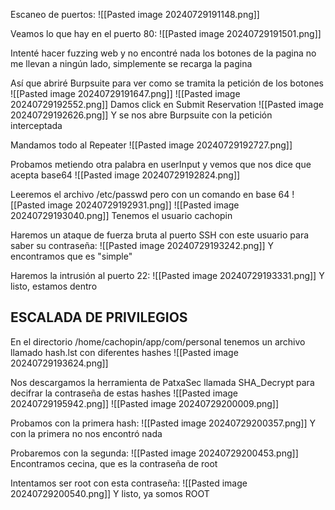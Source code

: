 Escaneo de puertos:
![[Pasted image 20240729191148.png]]

Veamos lo que hay en el puerto 80:
![[Pasted image 20240729191501.png]]

Intenté hacer fuzzing web y no encontré nada los botones de la pagina no me llevan a ningún lado, simplemente se recarga la pagina 

Así que abriré Burpsuite para ver como se tramita la petición de los botones
![[Pasted image 20240729191647.png]]
![[Pasted image 20240729192552.png]]
Damos click en Submit Reservation
![[Pasted image 20240729192626.png]]
Y se nos abre Burpsuite con la petición interceptada

Mandamos todo al Repeater
![[Pasted image 20240729192727.png]]

Probamos metiendo otra palabra en userInput y vemos que nos dice que acepta base64
![[Pasted image 20240729192824.png]]

Leeremos el archivo /etc/passwd pero con un comando en base 64
![[Pasted image 20240729192931.png]]
![[Pasted image 20240729193040.png]]
Tenemos el usuario cachopin

Haremos un ataque de fuerza bruta al puerto SSH con este usuario para saber su contraseña:
![[Pasted image 20240729193242.png]]
Y encontramos que es "simple"

Haremos la intrusión al puerto 22:
![[Pasted image 20240729193331.png]]
Y listo, estamos dentro

## ESCALADA DE PRIVILEGIOS 

En el directorio /home/cachopin/app/com/personal tenemos un archivo llamado hash.lst con diferentes hashes
![[Pasted image 20240729193624.png]]

Nos descargamos la  herramienta de PatxaSec llamada SHA_Decrypt para decifrar la contraseña de estas hashes 
![[Pasted image 20240729195942.png]]
![[Pasted image 20240729200009.png]]

Probamos con la primera hash:
![[Pasted image 20240729200357.png]]
Y con la primera no nos encontró nada

Probaremos con la segunda:
![[Pasted image 20240729200453.png]]
Encontramos cecina, que es la contraseña de root

Intentamos ser root con esta contraseña:
![[Pasted image 20240729200540.png]]
Y listo, ya somos ROOT
